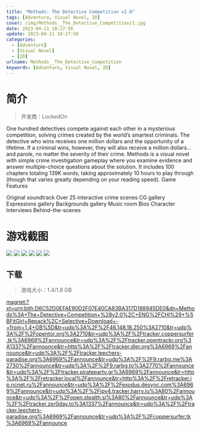 ```yaml
---
title: "Methods: The Detective Competition v2.0"
tags: [Adventure, Visual Novel, 2D]
cover: /img/Methods__The_Detective_Competition/1.jpg
date: 2023-04-11 10:27:56
update: 2023-04-11 10:27:56
categories: 
  - [Adventure]
  - [Visual Novel]
  - [2D]
urlname: Methods__The_Detective_Competition
keywords: [Adventure, Visual Novel, 2D]
---
```

# 简介

> 开发商：LockedOn

One hundred detectives compete against each other in a mysterious competition, solving crimes created by the world’s smartest criminals.
The detective who wins receives one million dollars and the opportunity of a lifetime. If a criminal wins, however, they will also receive a million dollars… and parole, no matter the severity of their crime.
Methods is a visual novel with simple crime investigation gameplay where you examine evidence and answer multiple-choice questions about the solution.
It includes 100 chapters totaling 139K words, taking approximately 10 hours to play through (though that varies greatly depending on your reading speed).
Game Features

Original soundtrack
Over 25 interactive crime scenes
CG gallery
Expressions gallery
Backgrounds gallery
Music room
Bios
Character Interviews
Behind-the-scenes

# 游戏截图

![](/img/Methods__The_Detective_Competition/2.jpg)
![](/img/Methods__The_Detective_Competition/3.jpg)
![](/img/Methods__The_Detective_Competition/4.jpg)
![](/img/Methods__The_Detective_Competition/5.jpg)
![](/img/Methods__The_Detective_Competition/6.jpg)
![](/img/Methods__The_Detective_Competition/7.jpg)


## 下载

> 游戏大小：1.4/1.8 GB

[magnet:?xt=urn:btih:D6C52D0EFAE90D2F07E40CA83BA317D188945DE0&amp;dn=Methods%3A+The+Detective+Competition+%28v2.0%2C+ENG%2FCHI%29+%5BFitGirl+Repack%2C+Selective+Download+-+from+1.4+GB%5D&amp;tr=udp%3A%2F%2F46.148.18.250%3A2710&amp;tr=udp%3A%2F%2Fopentor.org%3A2710&amp;tr=udp%3A%2F%2Ftracker.coppersurfer.tk%3A6969%2Fannounce&amp;tr=udp%3A%2F%2Ftracker.opentrackr.org%3A1337%2Fannounce&amp;tr=http%3A%2F%2Ftracker.dler.org%3A6969%2Fannounce&amp;tr=udp%3A%2F%2Ftracker.leechers-paradise.org%3A6969%2Fannounce&amp;tr=udp%3A%2F%2F9.rarbg.me%3A2730%2Fannounce&amp;tr=udp%3A%2F%2F9.rarbg.to%3A2770%2Fannounce&amp;tr=udp%3A%2F%2Ftracker.pirateparty.gr%3A6969%2Fannounce&amp;tr=http%3A%2F%2Fretracker.local%2Fannounce&amp;tr=http%3A%2F%2Fretracker.ip.ncnet.ru%2Fannounce&amp;tr=udp%3A%2F%2Fexodus.desync.com%3A6969%2Fannounce&amp;tr=udp%3A%2F%2Fipv4.tracker.harry.lu%3A80%2Fannounce&amp;tr=udp%3A%2F%2Fopen.stealth.si%3A80%2Fannounce&amp;tr=udp%3A%2F%2Ftracker.zer0day.to%3A1337%2Fannounce&amp;tr=udp%3A%2F%2Ftracker.leechers-paradise.org%3A6969%2Fannounce&amp;tr=udp%3A%2F%2Fcoppersurfer.tk%3A6969%2Fannounce](magnet:?xt=urn:btih:D6C52D0EFAE90D2F07E40CA83BA317D188945DE0&amp;dn=Methods%3A+The+Detective+Competition+%28v2.0%2C+ENG%2FCHI%29+%5BFitGirl+Repack%2C+Selective+Download+-+from+1.4+GB%5D&amp;tr=udp%3A%2F%2F46.148.18.250%3A2710&amp;tr=udp%3A%2F%2Fopentor.org%3A2710&amp;tr=udp%3A%2F%2Ftracker.coppersurfer.tk%3A6969%2Fannounce&amp;tr=udp%3A%2F%2Ftracker.opentrackr.org%3A1337%2Fannounce&amp;tr=http%3A%2F%2Ftracker.dler.org%3A6969%2Fannounce&amp;tr=udp%3A%2F%2Ftracker.leechers-paradise.org%3A6969%2Fannounce&amp;tr=udp%3A%2F%2F9.rarbg.me%3A2730%2Fannounce&amp;tr=udp%3A%2F%2F9.rarbg.to%3A2770%2Fannounce&amp;tr=udp%3A%2F%2Ftracker.pirateparty.gr%3A6969%2Fannounce&amp;tr=http%3A%2F%2Fretracker.local%2Fannounce&amp;tr=http%3A%2F%2Fretracker.ip.ncnet.ru%2Fannounce&amp;tr=udp%3A%2F%2Fexodus.desync.com%3A6969%2Fannounce&amp;tr=udp%3A%2F%2Fipv4.tracker.harry.lu%3A80%2Fannounce&amp;tr=udp%3A%2F%2Fopen.stealth.si%3A80%2Fannounce&amp;tr=udp%3A%2F%2Ftracker.zer0day.to%3A1337%2Fannounce&amp;tr=udp%3A%2F%2Ftracker.leechers-paradise.org%3A6969%2Fannounce&amp;tr=udp%3A%2F%2Fcoppersurfer.tk%3A6969%2Fannounce)